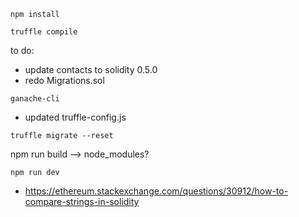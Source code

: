 `npm install`

`truffle compile`

to do:

- update contacts to solidity 0.5.0
- redo Migrations.sol

`ganache-cli`

- updated truffle-config.js


`truffle migrate --reset`

npm run build --> node_modules?

`npm run dev`

- https://ethereum.stackexchange.com/questions/30912/how-to-compare-strings-in-solidity
